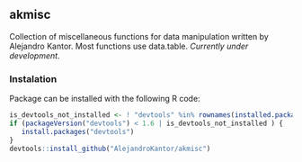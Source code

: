 
## akmisc


Collection of miscellaneous functions for data manipulation written by Alejandro Kantor. Most functions use data.table. *Currently under development*.

### Instalation

Package can be installed with the following R code:


``` r
is_devtools_not_installed <- ! "devtools" %in% rownames(installed.packages())
if (packageVersion("devtools") < 1.6 | is_devtools_not_installed ) {
   install.packages("devtools")
}
devtools::install_github("AlejandroKantor/akmisc")
```



